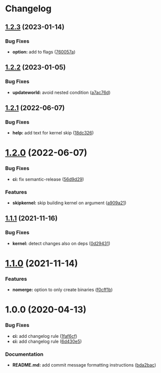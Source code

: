 # Changelog

## [1.2.3](https://github.com/mgomersbach/updateworld/compare/1.2.2...1.2.3) (2023-01-14)


### Bug Fixes

* **option:** add to flags ([760057a](https://github.com/mgomersbach/updateworld/commit/760057a24052354abbd89aedf2068e390bf7fd28))

## [1.2.2](https://github.com/mgomersbach/updateworld/compare/1.2.1...1.2.2) (2023-01-05)


### Bug Fixes

* **updateworld:** avoid nested condition ([a7ac76d](https://github.com/mgomersbach/updateworld/commit/a7ac76de5a545f7358fecdc836563f8e2d9c237e))

## [1.2.1](https://github.com/mgomersbach/updateworld/compare/1.2.0...1.2.1) (2022-06-07)


### Bug Fixes

* **help:** add text for kernel skip ([18dc326](https://github.com/mgomersbach/updateworld/commit/18dc32648645fe81321038916d11c0fdb40c67fb))

# [1.2.0](https://github.com/mgomersbach/updateworld/compare/1.1.1...1.2.0) (2022-06-07)


### Bug Fixes

* **ci:** fix semantic-release ([56d9d29](https://github.com/mgomersbach/updateworld/commit/56d9d292b6a1d62bdf7ae2036d4021f2223183e0))


### Features

* **skipkernel:** skip building kernel on argument ([a909a21](https://github.com/mgomersbach/updateworld/commit/a909a214e92b338de2ea685d2a9f30a313d44a9b))

## [1.1.1](https://github.com/mgomersbach/updateworld/compare/1.1.0...1.1.1) (2021-11-16)


### Bug Fixes

* **kernel:** detect changes also on deps ([0d29431](https://github.com/mgomersbach/updateworld/commit/0d29431d065873071d00330677d0194dcf270618))

# [1.1.0](https://github.com/mgomersbach/updateworld/compare/1.0.0...1.1.0) (2021-11-14)


### Features

* **nomerge:** option to only create binaries ([f0cff1b](https://github.com/mgomersbach/updateworld/commit/f0cff1bbf4b16cebe076941fe928ca6d69417830))

# 1.0.0 (2020-04-13)


### Bug Fixes

* **ci:** add changelog rule ([1faf6cf](https://github.com/mgomersbach/updateworld/commit/1faf6cf46c3583dc798c7a47d1064e02a062fe8c))
* **ci:** add changelog rule ([6d430e5](https://github.com/mgomersbach/updateworld/commit/6d430e56b42b09b9780c9b4133ca144d35b5a792))


### Documentation

* **README.md:** add commit message formatting instructions ([bda2bac](https://github.com/mgomersbach/updateworld/commit/bda2bac5ee1074e2fe52a19a743afbf11462414d))
